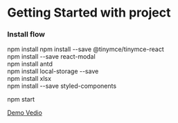 # Getting Started with project

### Install flow

npm install
npm install --save @tinymce/tinymce-react\
npm install --save react-modal\
npm install antd\
npm install local-storage --save\
npm install xlsx\
npm install --save styled-components

npm start

[Demo Vedio](https://youtu.be/02I9m3sr7xo)

